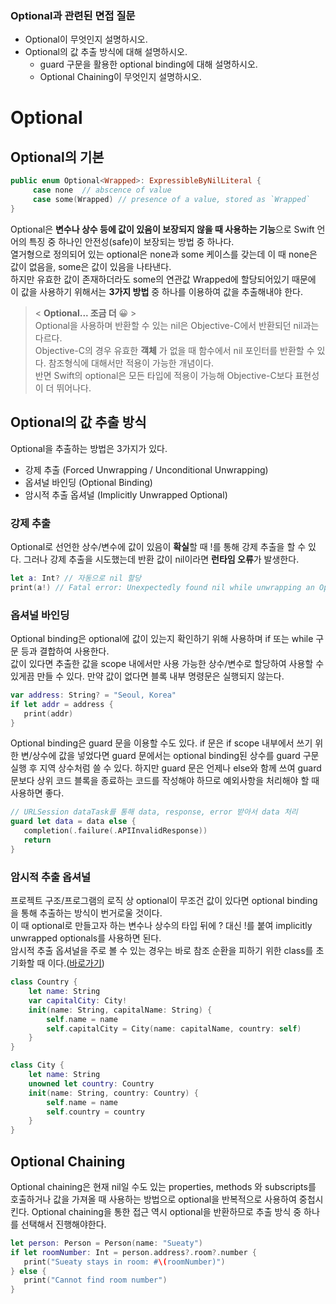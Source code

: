 ### Optional과 관련된 면접 질문

* Optional이 무엇인지 설명하시오.
* Optional의 값 추출 방식에 대해 설명하시오.
  * guard 구문을 활용한 optional binding에 대해 설명하시오.
  * Optional Chaining이 무엇인지 설명하시오.


# Optional

## Optional의 기본

```swift
public enum Optional<Wrapped>: ExpressibleByNilLiteral {
     case none	// abscence of value
     case some(Wrapped)	// presence of a value, stored as `Wrapped`
}
```

Optional은 **변수나 상수 등에 값이 있음이 보장되지 않을 때 사용하는 기능**으로 Swift 언어의 특징 중 하나인 안전성(safe)이 보장되는 방법 중 하나다. <br>
열거형으로 정의되어 있는 optional은 none과 some 케이스를 갖는데 이 때 none은 값이 없음을, some은 값이 있음을 나타낸다. <br>
하지만 유효한 값이 존재하더라도 some의 연관값 Wrapped에 할당되어있기 때문에 이 값을 사용하기 위해서는 **3가지 방법** 중 하나를 이용하여 값을 추출해내야 한다.


> < **Optional... 조금 더** 😀 > <br>
> Optional을 사용하며 반환할 수 있는 nil은 Objective-C에서 반환되던 nil과는 다르다. <br>
> Objective-C의 경우 유효한 **객체** 가 없을 때 함수에서 nil 포인터를 반환할 수 있다. 참조형식에 대해서만 적용이 가능한 개념이다. <br>
> 반면 Swift의 optional은 모든 타입에 적용이 가능해 Objective-C보다 표현성이 더 뛰어나다.

## Optional의 값 추출 방식

Optional을 추출하는 방법은 3가지가 있다.

* 강제 추출 (Forced Unwrapping / Unconditional Unwrapping)
* 옵셔널 바인딩 (Optional Binding)
* 암시적 추출 옵셔널 (Implicitly Unwrapped Optional)

### 강제 추출

Optional로 선언한 상수/변수에 값이 있음이 **확실**할 때 !를 통해 강제 추출을 할 수 있다. 그러나 강제 추출을 시도했는데 반환 값이 nil이라면 **런타임 오류**가 발생한다.

```swift
let a: Int? // 자동으로 nil 할당
print(a!) // Fatal error: Unexpectedly found nil while unwrapping an Optional value
```

### 옵셔널 바인딩

Optional binding은 optional에 값이 있는지 확인하기 위해 사용하며 if 또는 while 구문 등과 결합하여 사용한다. <br>
값이 있다면 추출한 값을 scope 내에서만 사용 가능한 상수/변수로 할당하여 사용할 수 있게끔 만들 수 있다. 만약 값이 없다면 블록 내부 명령문은 실행되지 않는다. <br>

```swift
var address: String? = "Seoul, Korea"
if let addr = address {
   print(addr)
}
```
Optional binding은 guard 문을 이용할 수도 있다. if 문은 if scope 내부에서 쓰기 위한 변/상수에 값을 넣었다면 guard 문에서는 optional binding된 상수를 guard 구문 실행 후 지역 상수처럼 쓸 수 있다. 하지만 guard 문은 언제나 else와 함께 쓰여 guard 문보다 상위 코드 블록을 종료하는 코드를 작성해야 하므로 예외사항을 처리해야 할 때 사용하면 좋다.

```swift
// URLSession dataTask를 통해 data, response, error 받아서 data 처리
guard let data = data else {
   completion(.failure(.APIInvalidResponse))
   return
}
```

### 암시적 추출 옵셔널

프로젝트 구조/프로그램의 로직 상 optional이 무조건 값이 있다면 optional binding을 통해 추출하는 방식이 번거로울 것이다. <br>
이 때 optional로 만들고자 하는 변수나 상수의 타입 뒤에 ? 대신 !를 붙여 implicitly unwrapped optionals를 사용하면 된다. <br>
암시적 추출 옵셔널을 주로 볼 수 있는 경우는 바로 참조 순환을 피하기 위한 class를 초기화할 때 이다.([바로가기](https://docs.swift.org/swift-book/LanguageGuide/AutomaticReferenceCounting.html#ID55)) 

```swift
class Country {
    let name: String
    var capitalCity: City!
    init(name: String, capitalName: String) {
        self.name = name
        self.capitalCity = City(name: capitalName, country: self)
    }
}

class City {
    let name: String
    unowned let country: Country
    init(name: String, country: Country) {
        self.name = name
        self.country = country
    }
}
```

## Optional Chaining

Optional chaining은 현재 nil일 수도 있는 properties, methods 와 subscripts를 호출하거나 값을 가져올 때 사용하는 방법으로 optional을 반복적으로 사용하여 중첩시킨다. Optional chaining을 통한 접근 역시 optional을 반환하므로 추출 방식 중 하나를 선택해서 진행해야한다.

```swift
let person: Person = Person(name: "Sueaty")
if let roomNumber: Int = person.address?.room?.number {
   print("Sueaty stays in room: #\(roomNumber)")
} else {
   print("Cannot find room number")
}
```

